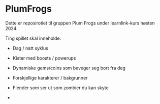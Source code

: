 # PlumFrogs
Dette er reposirotiet til gruppen Plum Frogs under learnlink-kurs høsten 2024.

Ting spillet skal inneholde:

- Dag / natt syklus

- Kister med boosts / powerups

- Dynamiske gems/coins som beveger seg bort fra deg

- Forskjellige karakterer / bakgrunner

- Fiender som ser ut som zombier du kan skyte

- 
